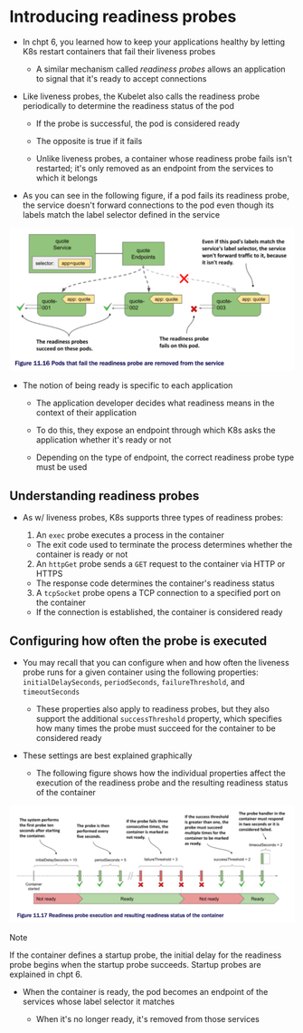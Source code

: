 # Introducing readiness probes

* In chpt 6, you learned how to keep your applications healthy by letting K8s restart containers that fail their liveness probes

  * A similar mechanism called _readiness probes_ allows an application to signal that it's ready to accept connections

* Like liveness probes, the Kubelet also calls the readiness probe periodically to determine the readiness status of the pod

  * If the probe is successful, the pod is considered ready

  * The opposite is true if it fails

  * Unlike liveness probes, a container whose readiness probe fails isn't restarted; it's only removed as an endpoint from the services to which it belongs

* As you can see in the following figure, if a pod fails its readiness probe, the service doesn't forward connections to the pod even though its labels match the label selector defined in the service

![Fig. 1 Pods that fail the readiness probe are removed from the service](../../../../../../img/kubernetes-in-action.demo/chpt11/sect06/inclusion-of-pod-in-service-endpoints/readiness-probes/diag01.png)

* The notion of being ready is specific to each application

  * The application developer decides what readiness means in the context of their application

  * To do this, they expose an endpoint through which K8s asks the application whether it's ready or not

  * Depending on the type of endpoint, the correct readiness probe type must be used

## Understanding readiness probes

* As w/ liveness probes, K8s supports three types of readiness probes:

  1. An `exec` probe executes a process in the container

    * The exit code used to terminate the process determines whether the container is ready or not

  2. An `httpGet` probe sends a `GET` request to the container via HTTP or HTTPS

    * The response code determines the container's readiness status

  3. A `tcpSocket` probe opens a TCP connection to a specified port on the container

    * If the connection is established, the container is considered ready

## Configuring how often the probe is executed

* You may recall that you can configure when and how often the liveness probe runs for a given container using the following properties: `initialDelaySeconds`, `periodSeconds`, `failureThreshold`, and `timeoutSeconds`

  * These properties also apply to readiness probes, but they also support the additional `successThreshold` property, which specifies how many times the probe must succeed for the container to be considered ready

* These settings are best explained graphically

  * The following figure shows how the individual properties affect the execution of the readiness probe and the resulting readiness status of the container

![Fig. 2 Readiness probe execution and resulting readiness status of the container](../../../../../../img/kubernetes-in-action.demo/chpt11/sect06/inclusion-of-pod-in-service-endpoints/readiness-probes/diag02.png)

> [!NOTE]
> 
> If the container defines a startup probe, the initial delay for the readiness probe begins when the startup probe succeeds. Startup probes are explained in chpt 6.

* When the container is ready, the pod becomes an endpoint of the services whose label selector it matches

  * When it's no longer ready, it's removed from those services
